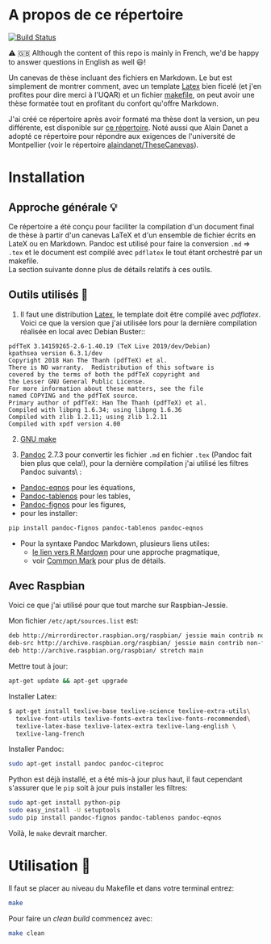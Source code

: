 # A propos de ce répertoire
[![Build Status](https://travis-ci.org/inSileco/TheseCanevas.svg?branch=master)](https://travis-ci.org/inSileco/TheseCanevas)

:warning: :uk: Although the content of this repo is mainly in French, we'd be happy to answer questions in English as well :smiley:!

Un canevas de thèse incluant des fichiers en Markdown. Le but est simplement de
montrer comment, avec un template [Latex](http://www.latex-project.org) bien
ficelé (et j'en profites pour dire merci à l'UQAR) et un fichier
[makefile](https://www.gnu.org/software/make/manual/make.html), on peut avoir
une thèse formatée tout en profitant du confort qu'offre Markdown.

J'ai créé ce répertoire après avoir formaté ma thèse dont
la version, un peu différente, est disponible sur [ce répertoire](https://github.com/KevCaz/thesis). Noté aussi que Alain Danet a adopté ce répertoire pour répondre aux exigences de l'université de Montpellier (voir le répertoire [alaindanet/TheseCanevas](https://github.com/alaindanet/TheseCanevas)).




# Installation

## Approche générale :bulb:

Ce répertoire a été conçu pour faciliter la compilation d'un document final de
thèse à partir d'un canevas LaTeX et d'un ensemble de fichier écrits en LateX ou
en Markdown. Pandoc est utilisé pour faire la conversion `.md` => `.tex` et le
document est compilé avec `pdflatex` le tout étant orchestré par un makefile.  
La section suivante donne plus de détails relatifs à ces outils.


## Outils utilisés :wrench:

1. Il faut une distribution [Latex](https://www.latex-project.org/get/), le
template doit être compilé avec *pdflatex*. Voici ce que la version que j'ai
utilisée lors pour la dernière compilation réalisée en local avec Debian
Buster::

```
pdfTeX 3.14159265-2.6-1.40.19 (TeX Live 2019/dev/Debian)
kpathsea version 6.3.1/dev
Copyright 2018 Han The Thanh (pdfTeX) et al.
There is NO warranty.  Redistribution of this software is
covered by the terms of both the pdfTeX copyright and
the Lesser GNU General Public License.
For more information about these matters, see the file
named COPYING and the pdfTeX source.
Primary author of pdfTeX: Han The Thanh (pdfTeX) et al.
Compiled with libpng 1.6.34; using libpng 1.6.36
Compiled with zlib 1.2.11; using zlib 1.2.11
Compiled with xpdf version 4.00
```

2. [GNU make](https://www.gnu.org/software/make/manual/make.html)

3. [Pandoc](http://pandoc.org) 2.7.3 pour convertir les fichier `.md` en fichier `.tex` (Pandoc fait bien plus que cela!), pour la dernière compilation j'ai utilisé les filtres Pandoc suivants\ :
  - [Pandoc-eqnos](https://github.com/tomduck/pandoc-eqnos) pour les équations,
  - [Pandoc-tablenos](https://github.com/tomduck/pandoc-tablenos) pour les tables,
  - [Pandoc-fignos](https://github.com/tomduck/pandoc-fignos) pour les figures,
  - pour les installer:

  ```bash
  pip install pandoc-fignos pandoc-tablenos pandoc-eqnos
  ```  

- Pour la syntaxe Pandoc Markdown, plusieurs liens utiles:
  - [le lien vers R Mardown](http://rmarkdown.rstudio.com/authoring_pandoc_markdown.html) pour
  une approche pragmatique,
  - voir [Common Mark](http://commonmark.org) pour plus de détails.



## Avec Raspbian

Voici ce que j'ai utilisé pour que tout marche sur Raspbian-Jessie.

Mon fichier `/etc/apt/sources.list` est:

```bash
deb http://mirrordirector.raspbian.org/raspbian/ jessie main contrib non-freerpi
deb-src http://archive.raspbian.org/raspbian/ jessie main contrib non-free rpi
deb http://archive.raspbian.org/raspbian/ stretch main
```

Mettre tout à jour:

```bash
apt-get update && apt-get upgrade
```

Installer Latex:

```bash
$ apt-get install texlive-base texlive-science texlive-extra-utils\
  texlive-font-utils texlive-fonts-extra texlive-fonts-recommended\
  texlive-latex-base texlive-latex-extra texlive-lang-english \
  texlive-lang-french
```

Installer Pandoc:

```bash
sudo apt-get install pandoc pandoc-citeproc
```

Python est déjà installé, et a été mis-à jour plus haut, il faut cependant s'assurer que le `pip` soit à jour puis installer les filtres:

```bash
sudo apt-get install python-pip
sudo easy_install -U setuptools
sudo pip install pandoc-fignos pandoc-tablenos pandoc-eqnos
```

Voilà, le `make` devrait marcher.





# Utilisation :hammer:

Il faut se placer au niveau du Makefile et dans votre terminal entrez:

```bash
make
```

Pour faire un *clean build* commencez avec:

```bash
make clean
```


